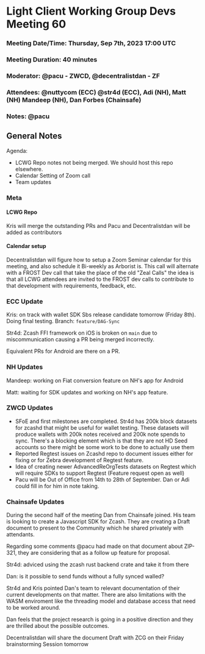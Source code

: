 # Light Client Working Group Devs Meeting 60
### Meeting Date/Time: Thursday, Sep 7th, 2023 17:00 UTC
### Meeting Duration: 40 minutes
### Moderator: @pacu - ZWCD, @decentralistdan - ZF
### Attendees: @nuttycom (ECC) @str4d (ECC), Adi (NH), Matt (NH) Mandeep (NH), Dan Forbes (Chainsafe)
### Notes: @pacu

## General Notes

Agenda:
- LCWG Repo notes not being merged. We should host this repo elsewhere. 
- Calendar Setting of Zoom call
- Team updates

### Meta
#### LCWG Repo
Kris will merge the outstanding PRs and Pacu and Decentralistdan will be added as
contributors

#### Calendar setup
Decentralistdan will figure how to setup a Zoom Seminar calendar for this meeting, 
and also schedule it Bi-weekly as Arborist is. This call will alternate with 
a FROST Dev call that take the place of the old "Zeal Calls" the idea is that 
all LCWG attendees are invited to the FROST dev calls to contribute to that 
development with requirements, feedback, etc. 

### ECC Update

Kris: on track with wallet SDK Sbs release candidate tomorrow (Friday 8th).
Doing final testing. Branch: `feature/DAG-Sync`

Str4d: Zcash FFI framework on iOS is broken on `main` due to miscommunication
causing a PR being merged incorrectly.

Equivalent PRs for Android are there on a PR.

### NH Updates

Mandeep: working on Fiat conversion feature on NH's app for Android

Matt: waiting for SDK updates and working on NH's app feature.

### ZWCD Updates
- SFoE and first milestones are completed. Str4d has 200k block datasets for zcashd
that might be useful for wallet testing. These datasets will produce wallets with 200k notes
received and 200k note spends to sync. There's a blocking element which is that they are not
HD Seed accounts so there might be some work to be done to actually use them 
- Reported Regtest issues on Zcashd repo to document issues either for fixing or
for Zebra development of Regtest feature.
- Idea of creating newer AdvancedReOrgTests datasets on Regtest which will require
SDKs to support Regtest (Feature request open as well)
- Pacu will be Out of Office from 14th to 28th of September. Dan or Adi could fill
in for him in note taking.


### Chainsafe Updates
During the second half of the meeting Dan from Chainsafe joined.
His team is looking to create a Javascript SDK for Zcash. 
They are creating a Draft document to present to the Community which he shared 
privately with attendants.

Regarding some comments @pacu had made on that document about ZIP-321, they are 
considering that as a follow up feature for proposal.

Str4d: adviced using the zcash rust backend crate and take it from there

Dan: is it possible to send funds without a fully synced walled?

Str4d and Kris pointed Dan's team to relevant documentation of their current 
developments on that matter. There are also limitations with the WASM enviroment 
like the threading model and database access that need to be worked around. 

Dan feels that the project research is going in a positive direction and they
are thrilled about the possible outcomes. 

Decentralistdan will share the document Draft with ZCG on their Friday brainstorming
Session tomorrow 

